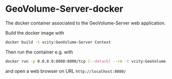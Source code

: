 # GeoVolume-Server-docker

The docker container associated to the GeoVolume-Server web application.

Build the docker image with

```bash
docker build -t vcity:GeoVolume-Server Context
```

Then run the container e.g. with

```bash
docker run -p 0.0.0.0:8080:8000/tcp [--detach] --rm -t vcity:GeoVolume-Server
```

and open a web browser on URL `http://localhost:8080/`
